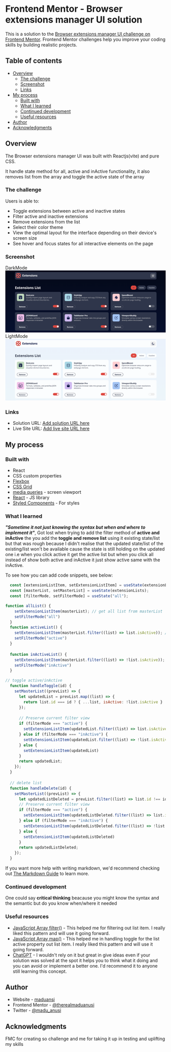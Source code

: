# Frontend Mentor - Browser extensions manager UI solution

This is a solution to the [Browser extensions manager UI challenge on Frontend Mentor](https://www.frontendmentor.io/challenges/browser-extension-manager-ui-yNZnOfsMAp). Frontend Mentor challenges help you improve your coding skills by building realistic projects. 

## Table of contents

- [Overview](#overview)
  - [The challenge](#the-challenge)
  - [Screenshot](#screenshot)
  - [Links](#links)
- [My process](#my-process)
  - [Built with](#built-with)
  - [What I learned](#what-i-learned)
  - [Continued development](#continued-development)
  - [Useful resources](#useful-resources)
- [Author](#author)
- [Acknowledgments](#acknowledgments)


## Overview
The Browser extensions manager UI was built with Reactjs(vite) and pure CSS.

It handle state method for all, active and inActive functionality, it also removes list from the array and toggle the active state of the array
### The challenge

Users is able to:

- Toggle extensions between active and inactive states
- Filter active and inactive extensions
- Remove extensions from the list
- Select their color theme
- View the optimal layout for the interface depending on their device's screen size
- See hover and focus states for all interactive elements on the page

### Screenshot

DarkMode
![](./src/assets/screenshoots/Screenshot_dark.png)
LightMode
![](./src/assets/screenshoots/Screenshot_light.png)


### Links

- Solution URL: [Add solution URL here](https://your-solution-url.com)
- Live Site URL: [Add live site URL here](https://your-live-site-url.com)

## My process

### Built with

- React
- CSS custom properties
- [Flexbox](https://www.w3schools.com/css/css3_flexbox.asp)
- [CSS Grid](https://www.w3schools.com/css/css_grid.asp)
- [media queries](https://www.w3schools.com/css/css3_mediaqueries.asp) - screen viewport
- [React](https://reactjs.org/) - JS library
- [Styled Components](https://styled-components.com/) - For styles


### What I learned

***"Sometime it not just knowing the syntax but when and where to implement it"***, Got lost when trying to add the filter method of **active and inActive** the you add the **toggle and remove list** using it existing state/list but that was rough because I didn't realise that the updated state/list of the existing/list won't be available cause the state is still holding on the updated one
i.e when you click active it get the active list but when you click all instead of show both active and inActive it just show active same with the inActive.

To see how you can add code snippets, see below:

```js
  const [extensionListItem, setExtensionListItem] = useState(extensionLists);
  const [masterList, setMasterList] = useState(extensionLists);
  const [filterMode, setFilterMode] = useState("all");
```
```js
function allList() {
    setExtensionListItem(masterList); // get all list from masterList
    setFilterMode("all")
  }
  function activeList() {
    setExtensionListItem(masterList.filter((list) => list.isActive)); // get active list from masterList
    setFilterMode("active")
  }

  function inActiveList() {
    setExtensionListItem(masterList.filter((list) => !list.isActive)); // get inActive list from masterList
    setFilterMode("inActive")
  }
```
```js
// toggle active/inActive
  function handleToggle(id) {
    setMasterList((prevList) => {
      let updatedList = prevList.map((list) => {
        return list.id === id ? { ...list, isActive: !list.isActive } : list;
      });

      // Preserve current filter view
      if (filterMode === "active") {
        setExtensionListItem(updatedList.filter((list) => list.isActive))
      } else if (filterMode === "inActive") {
        setExtensionListItem(updatedList.filter((list) => !list.isActive))
      } else {
        setExtensionListItem(updatedList)
      }
      return updatedList;
    });
  }

  // delete list
  function handleDelete(id) {
    setMasterList((prevList) => {
      let updatedListDeleted = prevList.filter((list) => list.id !== id);
      // Preserve current filter view
      if (filterMode === "active") {
        setExtensionListItem(updatedListDeleted.filter((list) => list.isActive))
      } else if (filterMode === "inActive") {
        setExtensionListItem(updatedListDeleted.filter((list) => !list.isActive))
      } else {
        setExtensionListItem(updatedListDeleted)
      }
      return updatedListDeleted;
    });
  }
```

If you want more help with writing markdown, we'd recommend checking out [The Markdown Guide](https://www.markdownguide.org/) to learn more.


### Continued development

One could say **critical thinking** beacause you might know the syntax and the semantic but do you know when/where it needed

### Useful resources

- [JavaScript Array filter()](https://www.w3schools.com/js/js_array_iteration.asp#mark_filter) - This helped me for filtering out list item. I really liked this pattern and will use it going forward.
- [JavaScript Array map()](https://www.w3schools.com/js/js_array_iteration.asp#mark_map) - This helped me in handling toggle for the list active property out list item. I really liked this pattern and will use it going forward.
- [ChatGPT]( https://openai.com) - I wouldn't rely on it but great in give ideas even if your solution was solved at the spot it helps you to think what it doing and you can avoid or implement a better one. I'd recommend it to anyone still learning this concept.


## Author

- Website - [maduansi](https://maduanusi.vercel.app)
- Frontend Mentor - [@therealmaduanusi](https://www.frontendmentor.io/profile/therealmaduanusi)
- Twitter - [@madu_anusi](https://www.twitter.com/madu_anusi)


## Acknowledgments

FMC for creating so challenge and me for taking it up in testing and uplifting my skills
